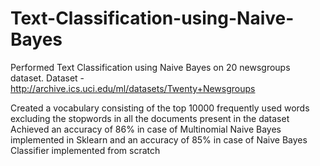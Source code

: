 # Text-Classification-using-Naive-Bayes

Performed Text Classification using Naive Bayes on 20 newsgroups dataset. Dataset - http://archive.ics.uci.edu/ml/datasets/Twenty+Newsgroups

Created a vocabulary consisting of the top 10000 frequently used words excluding the stopwords  in all the documents present in the dataset
Achieved an accuracy of 86% in case of Multinomial Naive Bayes implemented in Sklearn and an accuracy of 85% in case of Naive Bayes Classifier implemented from scratch
